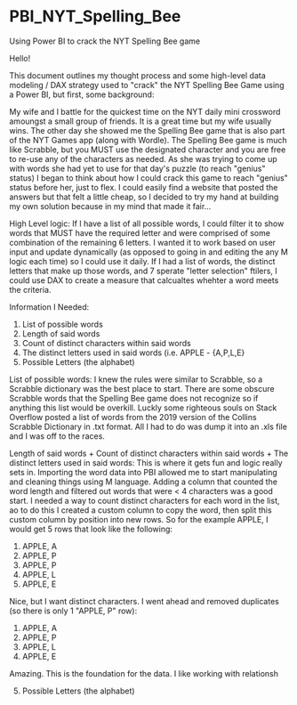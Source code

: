 # PBI_NYT_Spelling_Bee
Using Power BI to crack the NYT Spelling Bee game

Hello! 

This document outlines my thought process and some high-level data modeling / DAX strategy used to "crack" the NYT Spelling Bee Game using a Power BI, but first, some background: 

My wife and I battle for the quickest time on the NYT daily mini crossword amoungst a small group of friends. It is a great time but my wife usually wins. The other day she showed me the Spelling Bee game that is also part of the NYT Games app (along with Wordle). The Spelling Bee game is much like Scrabble, but you MUST use the designated character and you are free to re-use any of the characters as needed. As she was trying to come up with words she had yet to use for that day's puzzle (to reach "genius" status) I began to think about how I could crack this game to reach "genius" status before her, just to flex. I could easily find a website that posted the answers but that felt a little cheap, so I decided to try my hand at building my own solution because in my mind that made it fair...

High Level logic: 
If I have a list of all possible words, I could filter it to show words that MUST have the required letter and were comprised of some combination of the remaining 6 letters. I wanted it to work based on user input and update dynamically (as opposed to going in and editing the any M logic each time) so I could use it daily. If I had a list of words, the distinct letters that make up those words, and 7 sperate "letter selection" ftilers, I could use DAX to create a measure that calcualtes whehter a word meets the criteria. 

Information I Needed: 
1. List of possible words
2. Length of said words
3. Count of distinct characters within said words
4. The distinct letters used in said words (i.e. APPLE - {A,P,L,E}
5. Possible Letters (the alphabet)


List of possible words: I knew the rules were similar to Scrabble, so a Scrabble dictionary was the best place to start. There are some obscure Scrabble words that the Spelling Bee game does not recognize so if anything this list would be overkill. Luckly some righteous souls on Stack Overflow posted a list of words from the 2019 version of the Collins Scrabble Dictionary in .txt format. All I had to do was dump it into an .xls file and I was off to the races. 

Length of said words + Count of distinct characters within said words + The distinct letters used in said words: 
This is where it gets fun and logic really sets in. Importing the word data into PBI allowed me to start manipulating and cleaning things using M language. Adding a column that counted the word length and filtered out words that were < 4 characters was a good start. I needed a way to count distinct characters for each word in the list, ao to do this I created a custom column to copy the word, then split this custom column by position into new rows. So for the example APPLE, I would get 5 rows that look like the following: 

  1. APPLE, A
  2. APPLE, P
  3. APPLE, P
  4. APPLE, L
  5. APPLE, E

Nice, but I want distinct characters. I went ahead and removed duplicates (so there is only 1 "APPLE, P" row): 

  1. APPLE, A
  2. APPLE, P
  3. APPLE, L
  4. APPLE, E

Amazing. This is the foundation for the data. I like working with relationsh

5. Possible Letters (the alphabet)


